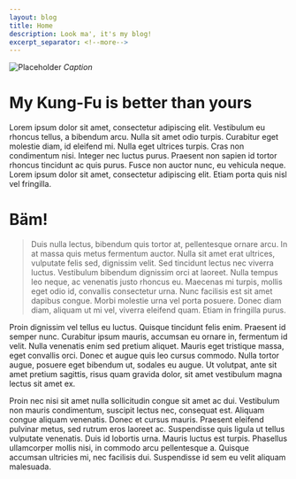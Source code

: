 ```yaml
---
layout: blog
title: Home
description: Look ma', it's my blog!
excerpt_separator: <!--more-->
---
```


![Placeholder](https://placeimg.com/640/480/any)
*Caption*

# My Kung-Fu is better than yours

Lorem ipsum dolor sit amet, consectetur adipiscing elit. Vestibulum eu rhoncus tellus, a bibendum arcu. Nulla sit amet odio turpis. Curabitur eget molestie diam, id eleifend mi. Nulla eget ultrices turpis. Cras non condimentum nisi. Integer nec luctus purus. Praesent non sapien id tortor rhoncus tincidunt ac quis purus. Fusce non auctor nunc, eu vehicula neque. Lorem ipsum dolor sit amet, consectetur adipiscing elit. Etiam porta quis nisl vel fringilla.

<!--more-->

# Bäm!

>Duis nulla lectus, bibendum quis tortor at, pellentesque ornare arcu. In at massa quis metus fermentum auctor. Nulla sit amet erat ultrices, vulputate felis sed, dignissim velit. Sed tincidunt lectus nec viverra luctus. Vestibulum bibendum dignissim orci at laoreet. Nulla tempus leo neque, ac venenatis justo rhoncus eu. Maecenas mi turpis, mollis eget odio id, convallis consectetur urna. Nunc facilisis est sit amet dapibus congue. Morbi molestie urna vel porta posuere. Donec diam diam, aliquam ut mi vel, viverra eleifend quam. Etiam in fringilla purus.

Proin dignissim vel tellus eu luctus. Quisque tincidunt felis enim. Praesent id semper nunc. Curabitur ipsum mauris, accumsan eu ornare in, fermentum id velit. Nulla venenatis enim sed pretium aliquet. Mauris eget tristique massa, eget convallis orci. Donec et augue quis leo cursus commodo. Nulla tortor augue, posuere eget bibendum ut, sodales eu augue. Ut volutpat, ante sit amet pretium sagittis, risus quam gravida dolor, sit amet vestibulum magna lectus sit amet ex.

Proin nec nisi sit amet nulla sollicitudin congue sit amet ac dui. Vestibulum non mauris condimentum, suscipit lectus nec, consequat est. Aliquam congue aliquam venenatis. Donec et cursus mauris. Praesent eleifend pulvinar metus, sed rutrum eros laoreet ac. Suspendisse quis ligula ut tellus vulputate venenatis. Duis id lobortis urna. Mauris luctus est turpis. Phasellus ullamcorper mollis nisi, in commodo arcu pellentesque a. Quisque accumsan ultricies mi, nec facilisis dui. Suspendisse id sem eu velit aliquam malesuada.
